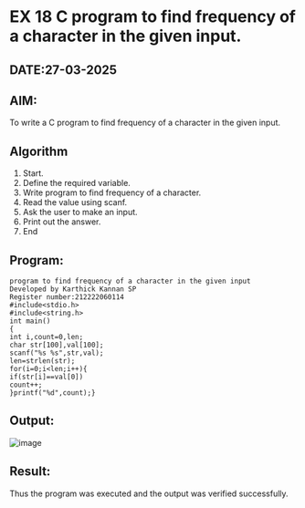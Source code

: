 # EX 18 C program to find frequency of a character in the given input.
## DATE:27-03-2025
## AIM:
To write a C program to find frequency of a character in the given input.

## Algorithm
1. Start.
2. Define the required variable.
3. Write program to find frequency of a character.
4. Read the value using scanf.
5. Ask the user to make an input.
6. Print out the answer.
7. End



## Program:
```
program to find frequency of a character in the given input
Developed by Karthick Kannan SP
Register number:212222060114
#include<stdio.h> 
#include<string.h> 
int main()
{
int i,count=0,len;
char str[100],val[100]; 
scanf("%s %s",str,val); 
len=strlen(str); 
for(i=0;i<len;i++){
if(str[i]==val[0]) 
count++;
}printf("%d",count);}

```

## Output:
![image](https://github.com/user-attachments/assets/a214ef03-248c-4500-8ed2-dd11dc6db3b9)




## Result:
Thus the program was executed and the output was verified successfully.
